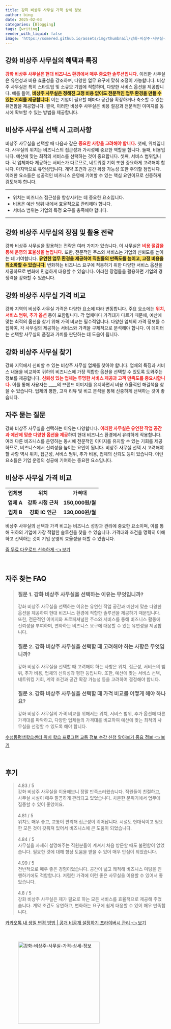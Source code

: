 ```yaml
---
title: 강화 비상주 사무실 가격 상세 정보
author: bing
date: 2025-02-03
categories: [Blogging]
tags: [writing]
render_with_liquid: false
image: 'https://somered.github.io/assets/img/thumbnail/강화-비상주-사무실-가격-상세-정보.webp'
---
```



<h2 id='강화 비상주 사무실의 혜택과 특징'>강화 비상주 사무실의 혜택과 특징</h2>

<p><b><span style="color: #ee2323;">강화 비상주 사무실은 현대 비즈니스 환경에서 매우 중요한 솔루션입니다.</span></b> 이러한 사무실은 유연성과 비용 효율성을 강조하며, 다양한 업무 요구에 맞춰 조정이 가능합니다. 비상주 사무실은 특히 스타트업 및 소규모 기업에 적합하며, 다양한 서비스 옵션을 제공합니다. 예를 들어, <b><span style="background-color: #ffe066;">비상주 사무실은 정해진 고정 비용 없이도 전문적인 업무 환경을 만들 수 있는 기회를 제공합니다.</span></b> 이는 기업이 필요할 때마다 공간을 확장하거나 축소할 수 있는 유연함을 제공합니다. 결국, 이러한 비상주 사무실은 비용 절감과 전문적인 이미지를 동시에 확보할 수 있는 방법을 제공합니다.</p>

<h2 id='비상주 사무실 선택 시 고려사항'>비상주 사무실 선택 시 고려사항</h2>

<p>비상주 사무실을 선택할 때 다음과 같은 <b><span style="color: #ee2323;">중요한 사항을 고려해야 합니다.</span></b> 첫째, 위치입니다. 사무실의 위치는 비즈니스의 접근성과 가시성에 중요한 역할을 합니다. 둘째, 비용입니다. 예산에 맞는 최적의 서비스를 선택하는 것이 중요합니다. 셋째, 서비스 범위입니다. 각 업체마다 제공하는 서비스가 다르므로, 네트워킹 기회 또한 중요하게 고려해야 합니다. 마지막으로 유연성입니다. 계약 조건과 공간 확장 가능성 또한 주의할 점입니다. 이러한 요소들은 성공적인 비즈니스 운영에 기여할 수 있는 핵심 요인이므로 신중하게 검토해야 합니다.</p>

<hr />

<ul>
    <li>위치는 비즈니스 접근성을 향상시키는 데 중요한 요소입니다.</li>
    <li>비용은 예산 범위 내에서 효율적으로 관리해야 합니다.</li>
    <li>서비스 범위는 기업의 특정 요구를 충족해야 합니다.</li>
</ul>

<hr />

<h2 id='강화 비상주 사무실의 장점 및 활용 전략'>강화 비상주 사무실의 장점 및 활용 전략</h2>

<p>강화 비상주 사무실을 활용하는 전략은 여러 가지가 있습니다. 이 사무실은 <b><span style="color: #ee2323;">비용 절감을 통해 운영의 효율성을 높입니다.</span></b> 또한, 전문적인 주소와 서비스는 기업의 신뢰도를 높이는 데 기여합니다. <b><span style="background-color: #ffe066;">유연한 업무 환경을 제공하여 직원들의 만족도를 높이고, 고정 비용을 최소화할 수 있습니다.</span></b> 변화하는 비즈니스 요구에 적응하기 위한 다양한 서비스 옵션을 제공하므로 변화에 민첩하게 대응할 수 있습니다. 이러한 장점들을 활용하면 기업의 경쟁력을 강화할 수 있습니다.</p>

<h2 id='강화 비상주 사무실 가격 비교'>강화 비상주 사무실 가격 비교</h2>

<p>강화 지역의 비상주 사무실 가격은 다양한 요소에 따라 변동합니다. 주요 요소에는 <b><span style="color: #ee2323;">위치, 서비스 범위, 추가 옵션</span></b> 등이 포함됩니다. 각 업체마다 가격대가 다르기 때문에, 예산에 맞는 최적의 옵션을 찾기 위해 가격 비교는 필수적입니다. 다양한 업체의 가격 정보를 수집하여, 각 사무실의 제공하는 서비스와 가격을 구체적으로 분석해야 합니다. 이 데이터는 선택할 사무실의 품질과 가치를 판단하는 데 도움이 됩니다.</p>

<h2 id='강화 비상주 사무실 찾기'>강화 비상주 사무실 찾기</h2>

<p>강화 지역에서 신뢰할 수 있는 비상주 사무실 업체를 찾아야 합니다. 업체의 특징과 서비스 내용을 비교하여 귀하의 비즈니스에 가장 적합한 옵션을 선택할 수 있도록 도와주는 정보를 제공합니다. <b><span style="color: #ee2323;">신뢰성 있는 업체는 투명한 서비스 제공과 고객 만족도를 중요시합니다.</span></b> 이를 통해 사용자는 ____의 브랜드 이미지를 유지하면서 비용 효율적인 해결책을 찾을 수 있습니다. 업체의 평판, 고객 리뷰 및 비교 분석을 통해 신중하게 선택하는 것이 좋습니다.</p>

<h2 id='자주 묻는 질문'>자주 묻는 질문</h2>

<p>강화 비상주 사무실을 선택하는 이유는 다양합니다. <b><span style="color: #ee2323;">이러한 사무실은 유연한 작업 공간과 예산에 맞춘 다양한 옵션을 제공</span></b>하여 현대 비즈니스 환경에서 유리하게 작용합니다. 여러 다른 비즈니스를 운영하는 동시에 전문적인 이미지를 유지할 수 있는 기회를 제공하므로, 비즈니스에서 신뢰성을 높이는 요인이 됩니다. 비상주 사무실 선택 시 고려해야 할 사항 역시 위치, 접근성, 서비스 범위, 추가 비용, 업체의 신뢰도 등이 있습니다. 이런 요소들은 기업 운영의 성공에 기여하는 중요한 요소입니다.</p>

<h2 id='비상주 사무실 가격 비교'>비상주 사무실 가격 비교</h2>

<table>
    <tr>
        <td style="text-align: center; height: 17px;"><b>업체명</b></td>
        <td style="text-align: center; height: 17px;"><b>위치</b></td>
        <td style="text-align: center; height: 17px;"><b>가격대</b></td>
    </tr>
    <tr>
        <td style="text-align: center; height: 17px;"><b>업체 A</b></td>
        <td style="text-align: center; height: 17px;"><b>강화 시청 근처</b></td>
        <td style="text-align: center; height: 17px;"><b>150,000원/월</b></td>
    </tr>
    <tr>
        <td style="text-align: center; height: 17px;"><b>업체 B</b></td>
        <td style="text-align: center; height: 17px;"><b>강화 IC 인근</b></td>
        <td style="text-align: center; height: 17px;"><b>130,000원/월</b></td>
    </tr>
</table>

<p>비상주 사무실의 선택과 가격 비교는 비즈니스 성장과 관리에 중요한 요소이며, 이를 통해 귀하의 기업에 가장 적합한 솔루션을 찾을 수 있습니다. 가격대와 조건을 명확히 이해하고 선택하는 것이 기업 운영의 효율성을 더할 수 있습니다.</p>


<p><a class="click-button" title="줌 무료 다운로드 신속하게" href="https://somered.github.io/posts/%EC%A4%8C-%EB%AC%B4%EB%A3%8C-%EB%8B%A4%EC%9A%B4%EB%A1%9C%EB%93%9C-%EC%8B%A0%EC%86%8D%ED%95%98%EA%B2%8C/" rel="dofollow">줌 무료 다운로드 신속하게 👈 보기</a></p><br>
<h2 id='자주_찾는_FAQ'>자주 찾는 FAQ</h2>
<div itemscope="" itemtype="https://schema.org/FAQPage"> 
<blockquote> 
<div itemscope="" itemprop="mainEntity" itemtype="https://schema.org/Question"> 
<h3 itemprop="name">질문 1. 강화 비상주 사무실을 선택하는 이유는 무엇입니까?</h3> 
<div itemscope="" itemprop="acceptedAnswer" itemtype="https://schema.org/Answer"> 
<span itemprop="text"> 
<p>강화 비상주 사무실을 선택하는 이유는 유연한 작업 공간과 예산에 맞춘 다양한 옵션을 제공하여 현대 비즈니스 환경에 적합한 솔루션을 제공하기 때문입니다. 또한, 전문적인 이미지와 프로페셔널한 주소와 서비스를 통해 비즈니스 활동에 신뢰성을 부여하며, 변화하는 비즈니스 요구에 대응할 수 있는 유연성을 제공합니다.</p> 
</span> 
</div> 
</div> 
<div itemscope="" itemprop="mainEntity" itemtype="https://schema.org/Question"> 
<h3 itemprop="name">질문 2. 강화 비상주 사무실을 선택할 때 고려해야 하는 사항은 무엇입니까?</h3> 
<div itemscope="" itemprop="acceptedAnswer" itemtype="https://schema.org/Answer"> 
<span itemprop="text"> 
<p>강화 비상주 사무실을 선택할 때 고려해야 하는 사항은 위치, 접근성, 서비스의 범위, 추가 비용, 업체의 신뢰성과 평판 등입니다. 또한, 예산에 맞는 서비스 선택, 네트워킹 기회, 계약 조건과 공간 확장 가능성 등을 고려하여 결정해야 합니다.</p> 
</span> 
</div> 
</div> 
<div itemscope="" itemprop="mainEntity" itemtype="https://schema.org/Question"> 
<h3 itemprop="name">질문 3. 강화 비상주 사무실을 선택할 때 가격 비교를 어떻게 해야 하나요?</h3> 
<div itemscope="" itemprop="acceptedAnswer" itemtype="https://schema.org/Answer"> 
<span itemprop="text"> 
<p>강화 비상주 사무실의 가격 비교를 위해서는 위치, 서비스 범위, 추가 옵션에 따른 가격대를 파악하고, 다양한 업체들의 가격대를 비교하여 예산에 맞는 최적의 사무실을 선정할 수 있도록 해야 합니다.</p> 
</span> 
</div> 
</div> 
</blockquote> 
</div>
<p><a class="click-button" title="수성동평생학습센터 위치 학습 프로그램 교통 정보 수강 신청 알아보기 중요 정보" href="https://somered.github.io/posts/%EC%88%98%EC%84%B1%EB%8F%99%ED%8F%89%EC%83%9D%ED%95%99%EC%8A%B5%EC%84%BC%ED%84%B0-%EC%9C%84%EC%B9%98-%ED%95%99%EC%8A%B5-%ED%94%84%EB%A1%9C%EA%B7%B8%EB%9E%A8-%EA%B5%90%ED%86%B5-%EC%A0%95%EB%B3%B4-%EC%88%98%EA%B0%95-%EC%8B%A0%EC%B2%AD-%EC%95%8C%EC%95%84%EB%B3%B4%EA%B8%B0-%EC%A4%91%EC%9A%94-%EC%A0%95%EB%B3%B4/" rel="dofollow">수성동평생학습센터 위치 학습 프로그램 교통 정보 수강 신청 알아보기 중요 정보 👈 보기</a></p><br>
<h2 id='후기'>후기</h2>
<div itemscope itemtype="https://schema.org/Product">
  <blockquote>
  <div itemprop="review" itemscope itemtype="https://schema.org/Review">
      <div itemprop="reviewRating" itemscope itemtype="https://schema.org/Rating"> <span itemprop="ratingValue">4.83</span> / <span itemprop="bestRating">5</span> </div>
      <span itemprop="reviewBody">강화 비상주 사무실을 이용해보니 정말 만족스러웠습니다. 직원들이 친절하고, 사무실 시설이 매우 깔끔하게 관리되고 있었습니다. 차분한 분위기에서 업무에 집중할 수 있어 좋았어요.</span>
  </div>
  <br>
  <div itemprop="review" itemscope itemtype="https://schema.org/Review">
      <div itemprop="reviewRating" itemscope itemtype="https://schema.org/Rating"> <span itemprop="ratingValue">4.81</span> / <span itemprop="bestRating">5</span> </div>
      <span itemprop="reviewBody">위치도 매우 좋고, 교통이 편리해 접근성이 뛰어납니다. 시설도 현대적이고 필요한 모든 것이 갖춰져 있어서 비즈니스에 큰 도움이 되었습니다.</span>
  </div>
  <br>
  <div itemprop="review" itemscope itemtype="https://schema.org/Review">
      <div itemprop="reviewRating" itemscope itemtype="https://schema.org/Rating"> <span itemprop="ratingValue">4.84</span> / <span itemprop="bestRating">5</span> </div>
      <span itemprop="reviewBody">사무실을 자세히 설명해주는 직원분들이 계셔서 처음 방문할 때도 불편함이 없었습니다. 필요한 것에 대해 항상 도움을 받을 수 있어 매우 안심이 되었습니다.</span>
  </div>
  <br>
  <div itemprop="review" itemscope itemtype="https://schema.org/Review">
      <div itemprop="reviewRating" itemscope itemtype="https://schema.org/Rating"> <span itemprop="ratingValue">4.99</span> / <span itemprop="bestRating">5</span> </div>
      <span itemprop="reviewBody">전반적으로 매우 좋은 경험이었습니다. 공간이 넓고 쾌적해 비즈니스 미팅을 진행하기에도 적합합니다. 저렴한 가격에 이런 좋은 사무실을 이용할 수 있어서 좋았습니다.</span>
  </div>
  <br>
  <div itemprop="review" itemscope itemtype="https://schema.org/Review">
      <div itemprop="reviewRating" itemscope itemtype="https://schema.org/Rating"> <span itemprop="ratingValue">4.8</span> / <span itemprop="bestRating">5</span> </div>
      <span itemprop="reviewBody">강화 비상주 사무실은 제가 필요로 하는 모든 서비스를 효율적으로 제공해 주었습니다. 계약 조건도 유연하고, 변화하는 요구에 쉽게 대응할 수 있어 매우 만족합니다.</span>
  </div>
  </blockquote>
</div>
<p><a class="click-button" title="카카오톡 내 생일 변경 방법 | 공개 비공개 설정하기 프라이버시 관리" href="https://somered.github.io/posts/%EC%B9%B4%EC%B9%B4%EC%98%A4%ED%86%A1-%EB%82%B4-%EC%83%9D%EC%9D%BC-%EB%B3%80%EA%B2%BD-%EB%B0%A9%EB%B2%95-%EA%B3%B5%EA%B0%9C-%EB%B9%84%EA%B3%B5%EA%B0%9C-%EC%84%A4%EC%A0%95%ED%95%98%EA%B8%B0-%ED%94%84%EB%9D%BC%EC%9D%B4%EB%B2%84%EC%8B%9C-%EA%B4%80%EB%A6%AC/" rel="dofollow">카카오톡 내 생일 변경 방법 | 공개 비공개 설정하기 프라이버시 관리 👈 보기</a></p><br>
<figure class="image"><img src="https://somered.github.io/assets/img/thumbnail/강화-비상주-사무실-가격-상세-정보.webp" alt="강화-비상주-사무실-가격-상세-정보" width="256" height="256"></figure>